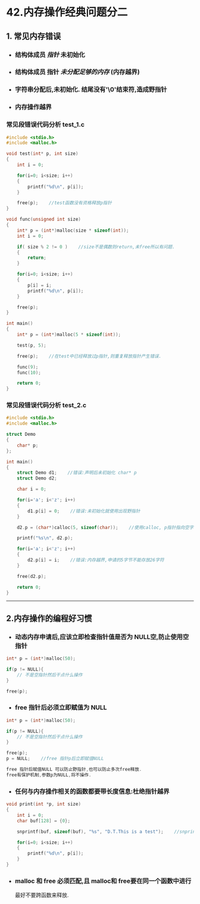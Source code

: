# 42.内存操作经典问题分二
## 1. 常见内存错误
- ### 结构体成员 *指针* 未初始化
- ### 结构体成员 指针 *未分配足够的内存* (内存越界)
- ### 字符串分配后,未初始化. 结尾没有'\0'结束符,造成野指针
- ### 内存操作越界
### 常见段错误代码分析 test_1.c
```c
#include <stdio.h>
#include <malloc.h>

void test(int* p, int size)
{
    int i = 0;

    for(i=0; i<size; i++)
    {
        printf("%d\n", p[i]);
    }

    free(p);    //test函数没有资格释放p指针
}

void func(unsigned int size)
{
    int* p = (int*)malloc(size * sizeof(int));
    int i = 0;

    if( size % 2 != 0 )    //size不是偶数则return,未free所以有问题.
    {
        return;
    }

    for(i=0; i<size; i++)
    {
        p[i] = i;
        printf("%d\n", p[i]);
    }

    free(p);
}

int main()
{
    int* p = (int*)malloc(5 * sizeof(int));

    test(p, 5);

    free(p);    //在test中已经释放过p指针,则重复释放指针产生错误.

    func(9);
    func(10);

    return 0;
}


```

### 常见段错误代码分析 test_2.c
```c
#include <stdio.h>
#include <malloc.h>

struct Demo
{
    char* p;
};

int main()
{
    struct Demo d1;    //错误:声明后未初始化 char* p
    struct Demo d2;

    char i = 0;

    for(i='a'; i<'z'; i++)
    {
        d1.p[i] = 0;    //错误:未初始化就使用出现野指针
    }

    d2.p = (char*)calloc(5, sizeof(char));    //使用calloc, p指针指向空字符串.

    printf("%s\n", d2.p);

    for(i='a'; i<'z'; i++)
    {
        d2.p[i] = i;    //错误:内存越界,申请的5字节不能存放26字符
    }

    free(d2.p);

    return 0;
}
```
--------
## 2.内存操作的编程好习惯
- ### 动态内存申请后,应该立即检查指针值是否为 NULL空,防止使用空指针
```c
int* p = (int*)malloc(50);

if(p != NULL){
    // 不是空指针然后干点什么操作
}

free(p);
```
- ### free 指针后必须立即赋值为 NULL
```c
int* p = (int*)malloc(50);

if(p != NULL){
    // 不是空指针然后干点什么操作
}

free(p);
p = NULL;    //free 指针p后立即赋值NULL

free 指针后赋值NULL 可以防止野指针,也可以防止多次free释放.
free有保护机制,参数p为NULL,将不操作.
```
- ### 任何与内存操作相关的函数都要带长度信息:杜绝指针越界
```c
void print(int *p, int size)
{
    int i = 0;
    char buf[128] = {0};

    snprintf(buf, sizeof(buf), "%s", "D.T.This is a test");    //snprintf带长度

    for(i=0; i<size; i++)
    {
        printf("%d\n", p[i]);
    }
}
```
- ### malloc 和 free 必须匹配,且 malloc和 free要在同一个函数中进行  
	最好不要跨函数来释放.

